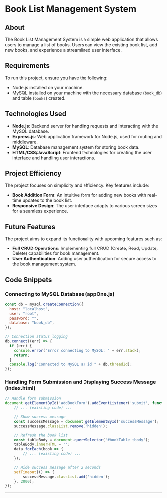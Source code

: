 # Book List Management System

## About

The Book List Management System is a simple web application that allows users to manage a list of books. Users can view the existing book list, add new books, and experience a streamlined user interface.

## Requirements

To run this project, ensure you have the following:

- Node.js installed on your machine.
- MySQL installed on your machine with the necessary database (`book_db`) and table (`books`) created.

## Technologies Used

- **Node.js**: Backend server for handling requests and interacting with the MySQL database.
- **Express.js**: Web application framework for Node.js, used for routing and middleware.
- **MySQL**: Database management system for storing book data.
- **HTML/CSS/JavaScript**: Frontend technologies for creating the user interface and handling user interactions.

## Project Efficiency

The project focuses on simplicity and efficiency. Key features include:

- **Book Addition Form**: An intuitive form for adding new books with real-time updates to the book list.
- **Responsive Design**: The user interface adapts to various screen sizes for a seamless experience.

## Future Features

The project aims to expand its functionality with upcoming features such as:

- **Full CRUD Operations**: Implementing full CRUD (Create, Read, Update, Delete) capabilities for book management.
- **User Authentication**: Adding user authentication for secure access to the book management system.

## Code Snippets

### Connecting to MySQL Database (appOne.js)

```javascript
const db = mysql.createConnection({
  host: "localhost",
  user: "root",
  password: "",
  database: "book_db",
});

// Connection status logging
db.connect((err) => {
  if (err) {
    console.error("Error connecting to MySQL: " + err.stack);
    return;
  }
  console.log("Connected to MySQL as id " + db.threadId);
});
```

### Handling Form Submission and Displaying Success Message (index.html)

```javascript
// Handle form submission
document.getElementById('addBookForm').addEventListener('submit', function (event) {
    // ... (existing code) ...

    // Show success message
    const successMessage = document.getElementById('successMessage');
    successMessage.classList.remove('hidden');

    // Refresh the book list
    const tableBody = document.querySelector('#bookTable tbody');
    tableBody.innerHTML = '';
    data.forEach(book => {
        // ... (existing code) ...
    });

    // Hide success message after 2 seconds
    setTimeout(() => {
        successMessage.classList.add('hidden');
    }, 2000);
});
```
---
